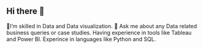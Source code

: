 ## Hi there 👋
🔭I’m skilled in Data and Data visualization.
💬 Ask me about any Data related business queries or case studies.
Having experience in tools like Tableau and Power BI.
Experince in languages like Python and SQL.

<!--
**Souradeep5690/Souradeep5690** is a ✨ _special_ ✨ repository because its `README.md` (this file) appears on your GitHub profile.

Here are some ideas to get you started:

- 🔭 I’m currently working on ...
- 🌱 I’m currently learning ...
- 👯 I’m looking to collaborate on ...
- 🤔 I’m looking for help with ...
- 💬 Ask me about ...
- 📫 How to reach me: ...
- 😄 Pronouns: ...
- ⚡ Fun fact: ...
-->
